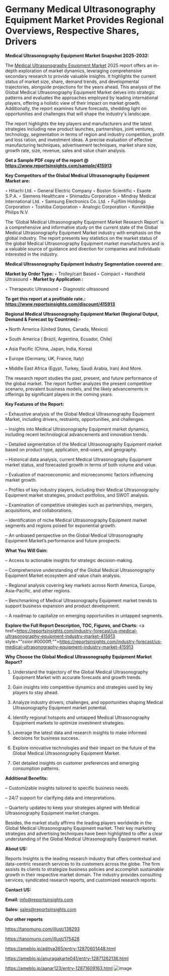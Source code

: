 # Germany Medical Ultrasonography Equipment Market Provides Regional Overviews, Respective Shares, Drivers

<strong>Medical Ultrasonography Equipment Market Snapshot 2025-2032:</strong>

The <a href=https://www.reportsinsights.com/sample/415913>Medical Ultrasonography Equipment Market</a> 2025 report offers an in-depth exploration of market dynamics, leveraging comprehensive secondary research to provide valuable insights. It highlights the current status of market size, share, demand trends, and developmental trajectories, alongside projections for the years ahead. This analysis of the Global Medical Ultrasonography Equipment Market delves into strategic patterns and evaluates the approaches employed by leading international players, offering a holistic view of their impact on market growth. Additionally, the report examines future forecasts, shedding light on opportunities and challenges that will shape the industry's landscape.

The report highlights the key players and manufacturers and the latest strategies including new product launches, partnerships, joint ventures, technology, segmentation in terms of region and industry competition, profit and loss ration, and investment ideas. A precise evaluation of effective manufacturing techniques, advertisement techniques, market share size, growth rate, size, revenue, sales and value chain analysis.

<strong>Get a Sample PDF copy of the report @ <a href=https://www.reportsinsights.com/sample/415913 style=color:#0000ff;>https://www.reportsinsights.com/sample/415913</a></strong>

<strong>Key Competitors of the Global Medical Ultrasonography Equipment Market are:</strong>

‣ Hitachi Ltd.
‣ General Electric Company
‣ Boston Scientific
‣ Esaote S.P.A.
‣ Siemens Healthcare
‣ Shimadzu Corporation
‣ Mindray Medical International Ltd.
‣ Samsung Electronics Co. Ltd.
‣ Fujifilm Holdings Corporation
‣ Toshiba Corporation
‣ Analogic Corporation
‣ Koninklijke Philips N.V.

The ‘Global Medical Ultrasonography Equipment Market Research Report’ is a comprehensive and informative study on the current state of the Global Medical Ultrasonography Equipment Market industry with emphasis on the global industry. The report presents key statistics on the market status of the global Medical Ultrasonography Equipment market manufacturers and is a valuable source of guidance and direction for companies and individuals interested in the industry.

<strong>Medical Ultrasonography Equipment Industry Segmentation covered are:</strong>

<strong>Market by Order Type: </strong>
‣ Trolley/cart Based
‣ Compact
‣ Handheld Ultrasound
‣ 
<strong>Market by Application :</strong>

‣ Therapeutic Ultrasound
‣ Diagnostic ultrasound

<strong>To get this report at a profitable rate.: <a href=https://www.reportsinsights.com/discount/415913 style=color:#0000ff;>https://www.reportsinsights.com/discount/415913</a></strong>

<strong>Regional Medical Ultrasonography Equipment Market (Regional Output, Demand &amp; Forecast by Countries):-</strong>

• North America (United States, Canada, Mexico)

• South America ( Brazil, Argentina, Ecuador, Chile)

• Asia Pacific (China, Japan, India, Korea)

• Europe (Germany, UK, France, Italy)

• Middle East Africa (Egypt, Turkey, Saudi Arabia, Iran) And More.

The research report studies the past, present, and future performance of the global market. The report further analyzes the present competitive scenario, prevalent business models, and the likely advancements in offerings by significant players in the coming years.

<strong>Key Features of the Report:</strong>

– Exhaustive analysis of the Global Medical Ultrasonography Equipment Market, including drivers, restraints, opportunities, and challenges.

– Insights into Medical Ultrasonography Equipment market dynamics, including recent technological advancements and innovation trends.

– Detailed segmentation of the Medical Ultrasonography Equipment market based on product type, application, end-users, and geography.

– Historical data analysis, current Medical Ultrasonography Equipment market status, and forecasted growth in terms of both volume and value.

– Evaluation of macroeconomic and microeconomic factors influencing market growth.

– Profiles of key industry players, including their Medical Ultrasonography Equipment market strategies, product portfolios, and SWOT analysis.

– Examination of competitive strategies such as partnerships, mergers, acquisitions, and collaborations.

– Identification of niche Medical Ultrasonography Equipment market segments and regions poised for exponential growth.

– An unbiased perspective on the Global Medical Ultrasonography Equipment Market’s performance and future prospects.

<strong>What You Will Gain:</strong>

– Access to actionable insights for strategic decision-making.

– Comprehensive understanding of the Global Medical Ultrasonography Equipment Market ecosystem and value chain analysis.

– Regional analysis covering key markets across North America, Europe, Asia-Pacific, and other regions.

– Benchmarking of Medical Ultrasonography Equipment market trends to support business expansion and product development.

– A roadmap to capitalize on emerging opportunities in untapped segments.

<strong>Explore the Full Report Description, TOC, Figures, and Charts:</strong>
<a href=https://reportsinsights.com/industry-forecast/us-medical-ultrasonography-equipment-industry-market-415913 style=""color:#0000ff;"">https://reportsinsights.com/industry-forecast/us-medical-ultrasonography-equipment-industry-market-415913</a>

<strong>Why Choose the Global Medical Ultrasonography Equipment Market Report?</strong>

1. Understand the trajectory of the Global Medical Ultrasonography Equipment Market with accurate forecasts and growth trends.

2. Gain insights into competitive dynamics and strategies used by key players to stay ahead.

3. Analyze industry drivers, challenges, and opportunities shaping Medical Ultrasonography Equipment market potential.

4. Identify regional hotspots and untapped Medical Ultrasonography Equipment markets to optimize investment strategies.

5. Leverage the latest data and research insights to make informed decisions for business success.

6. Explore innovative technologies and their impact on the future of the Global Medical Ultrasonography Equipment Market.

7. Get detailed insights on customer preferences and emerging consumption patterns.

<strong>Additional Benefits:</strong>

– Customizable insights tailored to specific business needs.

– 24/7 support for clarifying data and interpretations.

– Quarterly updates to keep your strategies aligned with Medical Ultrasonography Equipment market changes.

Besides, the market study affirms the leading players worldwide in the Global Medical Ultrasonography Equipment market. Their key marketing strategies and advertising techniques have been highlighted to offer a clear understanding of the Global Medical Ultrasonography Equipment market.

<strong><strong>About US</strong>:</strong>

Reports Insights is the leading research industry that offers contextual and data-centric research services to its customers across the globe. The firm assists its clients to strategize business policies and accomplish sustainable growth in their respective market domain. The industry provides consulting services, syndicated research reports, and customized research reports.

<strong>Contact US:</strong>

<p class=><b>Email:</b> <a href=mailto:info@reportsinsights.com>info@reportsinsights.com</a></p>
<p class=><b>Sales:</b> <a href=mailto:sales@reportsinsights.com>sales@reportsinsights.com</a></p>

<strong>Our other reports</strong>

<a href=https://tanomuno.com/illust/138293>https://tanomuno.com/illust/138293</a>

<a href=https://tanomuno.com/illust/175428>https://tanomuno.com/illust/175428</a>

<a href=https://ameblo.jp/aditya365/entry-12870601448.html>https://ameblo.jp/aditya365/entry-12870601448.html</a>

<a href=https://ameblo.jp/anuragakarte041/entry-12871262136.html>https://ameblo.jp/anuragakarte041/entry-12871262136.html</a>

<a href=https://ameblo.jp/aanar123/entry-12871609163.html>https://ameblo.jp/aanar123/entry-12871609163.html</a>
![image](https://github.com/user-attachments/assets/43dc03e2-b1ee-404f-b33f-311adb8e81be)
